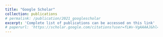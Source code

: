 ```yaml
---
title: "Google Scholar"
collection: publications
# permalink: /publication/2021_googlescholar
excerpt: 'Complete list of publications can be accessed on this link'
# paperurl: 'https://scholar.google.com/citations?user=fLWv-VgAAAAJ&hl=en&oi=ao'
---
```


